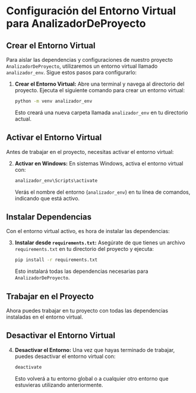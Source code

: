 # Configuración del Entorno Virtual para AnalizadorDeProyecto

## Crear el Entorno Virtual

Para aislar las dependencias y configuraciones de nuestro proyecto `AnalizadorDeProyecto`, utilizaremos un entorno virtual llamado `analizador_env`. Sigue estos pasos para configurarlo:

1. **Crear el Entorno Virtual:**
   Abre una terminal y navega al directorio del proyecto. Ejecuta el siguiente comando para crear un entorno virtual:

   ```bash
   python -m venv analizador_env
   ```
   Esto creará una nueva carpeta llamada `analizador_env` en tu directorio actual.

## Activar el Entorno Virtual

Antes de trabajar en el proyecto, necesitas activar el entorno virtual:

2. **Activar en Windows:**
   En sistemas Windows, activa el entorno virtual con:

   ```bash
   analizador_env\Scripts\activate
   ```
   Verás el nombre del entorno (`analizador_env`) en tu línea de comandos, indicando que está activo.

## Instalar Dependencias

Con el entorno virtual activo, es hora de instalar las dependencias:

3. **Instalar desde `requirements.txt`:**
   Asegúrate de que tienes un archivo `requirements.txt` en tu directorio del proyecto y ejecuta:

   ```bash
   pip install -r requirements.txt
   ```
   Esto instalará todas las dependencias necesarias para `AnalizadorDeProyecto`.

## Trabajar en el Proyecto

Ahora puedes trabajar en tu proyecto con todas las dependencias instaladas en el entorno virtual.

## Desactivar el Entorno Virtual

4. **Desactivar el Entorno:**
   Una vez que hayas terminado de trabajar, puedes desactivar el entorno virtual con:

   ```bash
   deactivate
   ```
   Esto volverá a tu entorno global o a cualquier otro entorno que estuvieras utilizando anteriormente.
